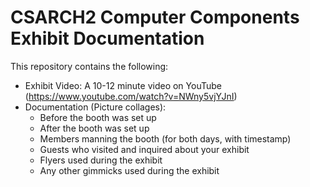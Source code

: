 # CSARCH2 Computer Components Exhibit Documentation

This repository contains the following:
- Exhibit Video: A 10-12 minute video on YouTube (https://www.youtube.com/watch?v=NWny5vjYJnI)
- Documentation (Picture collages):
  - Before the booth was set up
  - After the booth was set up
  - Members manning the booth (for both days, with timestamp)
  - Guests who visited and inquired about your exhibit
  - Flyers used during the exhibit
  - Any other gimmicks used during the exhibit
